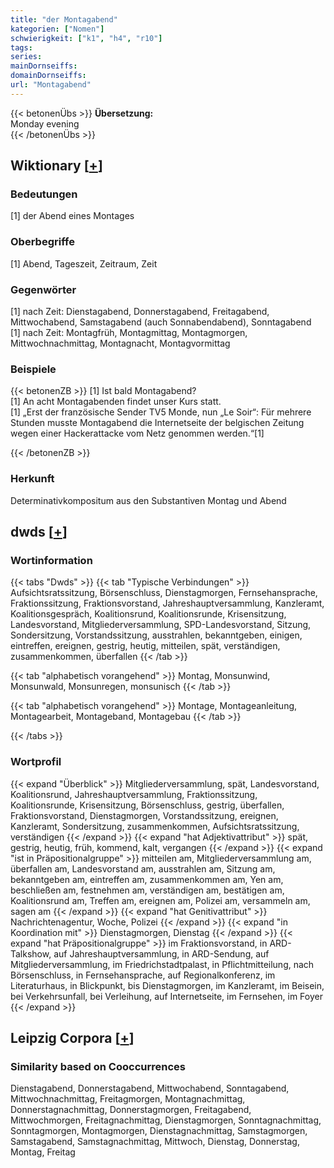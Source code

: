 ```yaml
---
title: "der Montagabend"
kategorien: ["Nomen"]
schwierigkeit: ["k1", "h4", "r10"]
tags:
series:
mainDornseiffs:
domainDornseiffs:
url: "Montagabend"
---
```


{{< betonenÜbs >}}
**Übersetzung:**  
Monday evening  
{{< /betonenÜbs >}}

## Wiktionary [[+](https://de.wiktionary.org/wiki/Montagabend)]

### Bedeutungen
[1] der Abend eines Montages  

### Oberbegriffe
[1] Abend, Tageszeit, Zeitraum, Zeit  

### Gegenwörter
[1] nach Zeit: Dienstagabend, Donnerstagabend, Freitagabend, Mittwochabend, Samstagabend (auch Sonnabendabend), Sonntagabend  
[1] nach Zeit: Montagfrüh, Montagmittag, Montagmorgen, Mittwochnachmittag, Montagnacht, Montagvormittag  

### Beispiele
{{< betonenZB >}}
[1] Ist bald Montagabend?  
[1] An acht Montagabenden findet unser Kurs statt.  
[1] „Erst der französische Sender TV5 Monde, nun „Le Soir“: Für mehrere Stunden musste Montagabend die Internetseite der belgischen Zeitung wegen einer Hackerattacke vom Netz genommen werden.“[1]  

{{< /betonenZB >}}
### Herkunft
Determinativkompositum aus den Substantiven Montag und Abend  



## dwds [[+](https://www.dwds.de/wb/Montagabend)]

### Wortinformation
{{< tabs "Dwds" >}}
{{< tab "Typische Verbindungen" >}}
Aufsichtsratssitzung, Börsenschluss, Dienstagmorgen, Fernsehansprache, Fraktionssitzung, Fraktionsvorstand, Jahreshauptversammlung, Kanzleramt, Koalitionsgespräch, Koalitionsrund, Koalitionsrunde, Krisensitzung, Landesvorstand, Mitgliederversammlung, SPD-Landesvorstand, Sitzung, Sondersitzung, Vorstandssitzung, ausstrahlen, bekanntgeben, einigen, eintreffen, ereignen, gestrig, heutig, mitteilen, spät, verständigen, zusammenkommen, überfallen
{{< /tab >}}

{{< tab "alphabetisch vorangehend" >}}
Montag, Monsunwind, Monsunwald, Monsunregen, monsunisch
{{< /tab >}}

{{< tab "alphabetisch vorangehend" >}}
Montage, Montageanleitung, Montagearbeit, Montageband, Montagebau
{{< /tab >}}

{{< /tabs >}}

### Wortprofil
{{< expand "Überblick" >}} Mitgliederversammlung, spät, Landesvorstand, Koalitionsrund, Jahreshauptversammlung, Fraktionssitzung, Koalitionsrunde, Krisensitzung, Börsenschluss, gestrig, überfallen, Fraktionsvorstand, Dienstagmorgen, Vorstandssitzung, ereignen, Kanzleramt, Sondersitzung, zusammenkommen, Aufsichtsratssitzung, verständigen {{< /expand >}}
{{< expand "hat Adjektivattribut" >}} spät, gestrig, heutig, früh, kommend, kalt, vergangen {{< /expand >}}
{{< expand "ist in Präpositionalgruppe" >}} mitteilen am, Mitgliederversammlung am, überfallen am, Landesvorstand am, ausstrahlen am, Sitzung am, bekanntgeben am, eintreffen am, zusammenkommen am, Yen am, beschließen am, festnehmen am, verständigen am, bestätigen am, Koalitionsrund am, Treffen am, ereignen am, Polizei am, versammeln am, sagen am {{< /expand >}}
{{< expand "hat Genitivattribut" >}} Nachrichtenagentur, Woche, Polizei {{< /expand >}}
{{< expand "in Koordination mit" >}} Dienstagmorgen, Dienstag {{< /expand >}}
{{< expand "hat Präpositionalgruppe" >}} im Fraktionsvorstand, in ARD-Talkshow, auf Jahreshauptversammlung, in ARD-Sendung, auf Mitgliederversammlung, im Friedrichstadtpalast, in Pflichtmitteilung, nach Börsenschluss, in Fernsehansprache, auf Regionalkonferenz, im Literaturhaus, in Blickpunkt, bis Dienstagmorgen, im Kanzleramt, im Beisein, bei Verkehrsunfall, bei Verleihung, auf Internetseite, im Fernsehen, im Foyer {{< /expand >}}

## Leipzig Corpora [[+](https://corpora.uni-leipzig.de/en/res?word=Montagabend&corpusId=deu_newscrawl-public_2018)]


### Similarity based on Cooccurrences
Dienstagabend, Donnerstagabend, Mittwochabend, Sonntagabend, Mittwochnachmittag, Freitagmorgen, Montagnachmittag, Donnerstagnachmittag, Donnerstagmorgen, Freitagabend, Mittwochmorgen, Freitagnachmittag, Dienstagmorgen, Sonntagnachmittag, Sonntagmorgen, Montagmorgen, Dienstagnachmittag, Samstagmorgen, Samstagabend, Samstagnachmittag, Mittwoch, Dienstag, Donnerstag, Montag, Freitag

